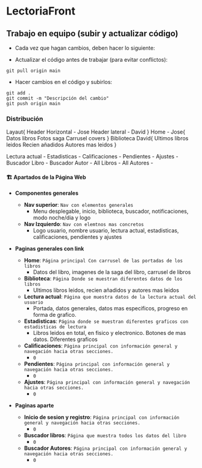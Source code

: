 # LectoriaFront

## Trabajo en equipo (subir y actualizar código)

- Cada vez que hagan cambios, deben hacer lo siguiente:

- Actualizar el código antes de trabajar (para evitar conflictos):

```git
git pull origin main
```

- Hacer cambios en el código y subirlos:

```
git add .
git commit -m "Descripción del cambio"
git push origin main
```
### Distribución
Layaut{
    Header Horizontal - Jose
    Header lateral - David
}
Home - Jose{
    Datos libros
    Fotos saga
    Carrusel covers
}
Biblioteca David{
    Ultimos libros leidos
    Recien añadidos
    Autores mas leidos
}

Lectura actual -
Estadisticas -
Calificaciones -
Pendientes -
Ajustes -
Buscador Libro -
Buscador Autor -
All Libros - 
All Autores -
#### 🏗️ Apartados de la Página Web

- **Componentes generales**
    - **Nav superior**: `Nav con elementos generales`
        - Menu desplegable, inicio, biblioteca, buscador, notificaciones, modo noche/dia y logo
    - **Nav Izquierdo**: `Nav con elemtnos mas concretos`
        - Logo usuario, nombre usuario, lectura actual, estadisticas, calificaciones, pendientes y ajustes

- **Paginas generales con link**
    - **Home**: `Página principal Con carrusel de las portadas de los libros`
        - Datos del libro, imagenes de la saga del libro, carrusel de libros
    - **Biblioteca**: `Página Donde se muestran diferentes datos de los libros`
        - Ultimos libros leidos, recien añadidos y autores mas leidos
    - **Lectura actual**: `Página que muestra datos de la lectura actual del usuario`
        - Portada, datos generales, datos mas especificos, progreso en forma de grafico.
    - **Estadisticas**: `Página donde se muestran diferentes graficos con estadisticas de lectura`
        - Libros leidos en total, en fisico y electronico. Botones de mas datos. Diferentes graficos
    - **Calificaciones**: `Página principal con información general y navegación hacia otras secciones.`
        - `0`
    - **Pendientes**: `Página principal con información general y navegación hacia otras secciones.`
        - `0`
    - **Ajustes**: `Página principal con información general y navegación hacia otras secciones.`
        - `0`

- **Paginas aparte**
    - **Inicio de sesion y registro**: `Página principal con información general y navegación hacia otras secciones.`
        - `0`
    - **Buscador libros**: `Página que muestra todos los datos del libro`
        - `0`
    - **Buscador Autores**: `Página principal con información general y navegación hacia otras secciones.`
        - `0`

